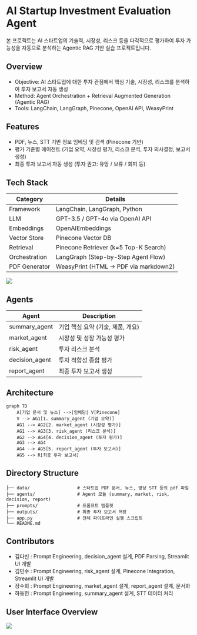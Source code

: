 # AI Startup Investment Evaluation Agent
본 프로젝트는 AI 스타트업의 기술력, 시장성, 리스크 등을 다각적으로 평가하여 투자 가능성을 자동으로 분석하는 Agentic RAG 기반 실습 프로젝트입니다.

## Overview

- Objective: AI 스타트업에 대한 투자 관점에서 핵심 기술, 시장성, 리스크를 분석하여 투자 보고서 자동 생성
- Method: Agent Orchestration + Retrieval Augmented Generation (Agentic RAG)
- Tools: LangChain, LangGraph, Pinecone, OpenAI API, WeasyPrint

## Features

- PDF, 뉴스, STT 기반 정보 임베딩 및 검색 (Pinecone 기반)
- 평가 기준별 에이전트 (기업 요약, 시장성 평가, 리스크 분석, 투자 의사결정, 보고서 생성)
- 최종 투자 보고서 자동 생성 (투자 권고: 유망 / 보류 / 회피 등)


## Tech Stack 

| Category       | Details                                                |
|----------------|--------------------------------------------------------|
| Framework      | LangChain, LangGraph, Python                           |
| LLM            | GPT-3.5 / GPT-4o via OpenAI API                        |
| Embeddings     | OpenAIEmbeddings                                       |
| Vector Store   | Pinecone Vector DB                                     |
| Retrieval      | Pinecone Retriever (k=5 Top-K Search)                  |
| Orchestration  | LangGraph (Step-by-Step Agent Flow)                   |
| PDF Generator  | WeasyPrint (HTML → PDF via markdown2)                 |


<img src ="https://github.com/user-attachments/assets/8da16cec-db8e-40c9-8d59-65ba41dac019"/>

## Agents
 
| Agent             | Description                          |
|--------------------|-------------------------------------|
| summary_agent      | 기업 핵심 요약 (기술, 제품, 개요)  |
| market_agent       | 시장성 및 성장 가능성 평가         |
| risk_agent         | 투자 리스크 분석                  |
| decision_agent     | 투자 적합성 종합 평가              |
| report_agent       | 최종 투자 보고서 생성              |

## Architecture

```
graph TD
    A[기업 문서 및 뉴스] -->|임베딩| V[Pinecone]
    V --> AG1[1. summary_agent (기업 요약)]
    AG1 --> AG2[2. market_agent (시장성 평가)]
    AG1 --> AG3[3. risk_agent (리스크 분석)]
    AG2 --> AG4[4. decision_agent (투자 평가)]
    AG3 --> AG4
    AG4 --> AG5[5. report_agent (투자 보고서)]
    AG5 --> R[최종 투자 보고서]
```

## Directory Structure

```
├── data/                  # 스타트업 PDF 문서, 뉴스, 영상 STT 등의 pdf 파일
├── agents/                # Agent 모듈 (summary, market, risk, decision, report)
├── prompts/               # 프롬프트 템플릿
├── outputs/               # 최종 투자 보고서 저장
├── app.py                 # 전체 파이프라인 실행 스크립트
└── README.md
```




## Contributors 

- 김다빈 : Prompt Engineering, decision_agent 설계, PDF Parsing, Streamlit UI 개발
- 김민수 : Prompt Engineering, risk_agent 설계, Pinecone Integration, Streamlit UI 개발
- 장수희 : Prompt Engineering, market_agent 설계, report_agent 설계, 문서화
- 하동헌 : Prompt Engineering, summary_agent 설계, STT 데이터 처리

## User Interface Overview
<img src="https://github.com/user-attachments/assets/d4d13821-a84c-4b98-a130-62e88be772a5"/>



